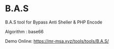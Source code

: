 # B.A.S
B.A.S tool for Bypass Anti Sheller & PHP Encode

Algorithm : base66

Demo Online: https://mr-msa.xyz/tools/tools/B.A.S/


